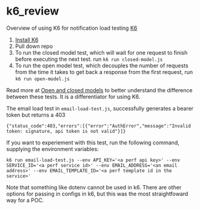 # k6_review
Overview of using K6 for notification load testing
[K6](https://k6.io/)

1. [Install K6](https://grafana.com/docs/k6/latest/set-up/install-k6/)
2. Pull down repo
3. To run the closed model test, which will wait for one request to finish before executing the next test. run `k6 run closed-model.js`
4. To run the open model test, which decouples the number of requests from the time it takes to get back a response from the first request, run ` k6 run open-model.js `

Read more at [Open and closed models](https://grafana.com/docs/k6/latest/using-k6/scenarios/concepts/open-vs-closed/) to better understand the difference between these tests. It is a differentiator for using K6.


The email load test in  `email-load-test.js`, successfully generates a bearer token but returns a 403 
```
{"status_code":403,"errors":[{"error":"AuthError","message":"Invalid token: signature, api token is not valid"}]}
```

If you want to experiement with this test, run the following command, supplying the environment variables:
```
k6 run email-load-test.js --env API_KEY='<a perf api key>' --env SERVICE_ID='<a perf service id>' --env EMAIL_ADDRESS='<an email address>' --env EMAIL_TEMPLATE_ID='<a perf template id in the service>'
```

Note that something like dotenv cannot be used in k6. There are other options for passing in configs in k6, but this was the most straightfoward way for a POC.